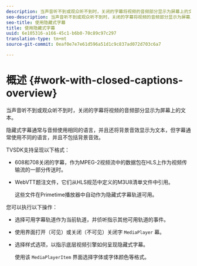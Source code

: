 ```yaml
---
description: 当声音听不到或观众听不到时，关闭的字幕将视频的音频部分显示为屏幕上的文本。
seo-description: 当声音听不到或观众听不到时，关闭的字幕将视频的音频部分显示为屏幕上的文本。
seo-title: 使用隐藏式字幕
title: 使用隐藏式字幕
uuid: 6e105316-a166-45c1-b6b0-70c89c97c297
translation-type: tm+mt
source-git-commit: 0eaf0e7e7e61d596a51d1c9c837ad072d703c6a7

---
```



# 概述 {#work-with-closed-captions-overview}

当声音听不到或观众听不到时，关闭的字幕将视频的音频部分显示为屏幕上的文本。

隐藏式字幕通常与音频使用相同的语言，并且还将背景音效显示为文本，但字幕通常使用不同的语言，并且不包括背景音效。

TVSDK支持呈现以下格式：

* 608和708关闭的字幕，作为MPEG-2视频流中的数据包在HLS上作为视频传输流的一部分传送时。
* WebVTT题注文件，它们从HLS规范中定义的M3U8清单文件中引用。

   这些文件在Primetime播放器中自动作为隐藏式字幕轨道可用。

您可以执行以下操作：

* 选择可用字幕轨道作为当前轨道，并侦听指示其他可用轨道的事件。
* 使用界面打开（可见）或关闭（不可见）关闭字 `MediaPlayer` 幕。
* 选择样式选项，以指示底层视频引擎如何呈现隐藏式字幕。

   使用该 `MediaPlayerItem` 界面选择字体或字体颜色等格式。

